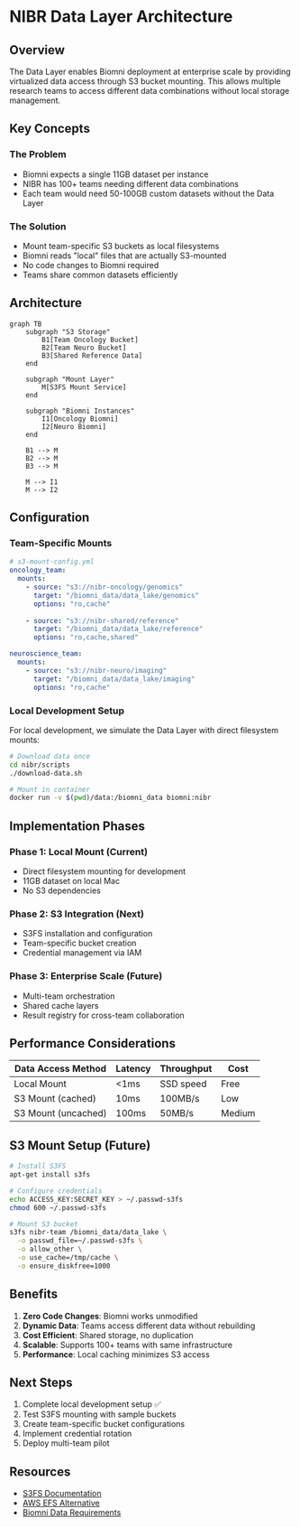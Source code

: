 # NIBR Data Layer Architecture

## Overview

The Data Layer enables Biomni deployment at enterprise scale by providing virtualized data access through S3 bucket mounting. This allows multiple research teams to access different data combinations without local storage management.

## Key Concepts

### The Problem
- Biomni expects a single 11GB dataset per instance
- NIBR has 100+ teams needing different data combinations
- Each team would need 50-100GB custom datasets without the Data Layer

### The Solution
- Mount team-specific S3 buckets as local filesystems
- Biomni reads "local" files that are actually S3-mounted
- No code changes to Biomni required
- Teams share common datasets efficiently

## Architecture

```mermaid
graph TB
    subgraph "S3 Storage"
        B1[Team Oncology Bucket]
        B2[Team Neuro Bucket]
        B3[Shared Reference Data]
    end
    
    subgraph "Mount Layer"
        M[S3FS Mount Service]
    end
    
    subgraph "Biomni Instances"
        I1[Oncology Biomni]
        I2[Neuro Biomni]
    end
    
    B1 --> M
    B2 --> M
    B3 --> M
    
    M --> I1
    M --> I2
```

## Configuration

### Team-Specific Mounts

```yaml
# s3-mount-config.yml
oncology_team:
  mounts:
    - source: "s3://nibr-oncology/genomics"
      target: "/biomni_data/data_lake/genomics"
      options: "ro,cache"
    
    - source: "s3://nibr-shared/reference"
      target: "/biomni_data/data_lake/reference"
      options: "ro,cache,shared"

neuroscience_team:
  mounts:
    - source: "s3://nibr-neuro/imaging"
      target: "/biomni_data/data_lake/imaging"
      options: "ro,cache"
```

### Local Development Setup

For local development, we simulate the Data Layer with direct filesystem mounts:

```bash
# Download data once
cd nibr/scripts
./download-data.sh

# Mount in container
docker run -v $(pwd)/data:/biomni_data biomni:nibr
```

## Implementation Phases

### Phase 1: Local Mount (Current)
- Direct filesystem mounting for development
- 11GB dataset on local Mac
- No S3 dependencies

### Phase 2: S3 Integration (Next)
- S3FS installation and configuration
- Team-specific bucket creation
- Credential management via IAM

### Phase 3: Enterprise Scale (Future)
- Multi-team orchestration
- Shared cache layers
- Result registry for cross-team collaboration

## Performance Considerations

| Data Access Method | Latency | Throughput | Cost |
|-------------------|---------|------------|------|
| Local Mount | <1ms | SSD speed | Free |
| S3 Mount (cached) | 10ms | 100MB/s | Low |
| S3 Mount (uncached) | 100ms | 50MB/s | Medium |

## S3 Mount Setup (Future)

```bash
# Install S3FS
apt-get install s3fs

# Configure credentials
echo ACCESS_KEY:SECRET_KEY > ~/.passwd-s3fs
chmod 600 ~/.passwd-s3fs

# Mount S3 bucket
s3fs nibr-team /biomni_data/data_lake \
  -o passwd_file=~/.passwd-s3fs \
  -o allow_other \
  -o use_cache=/tmp/cache \
  -o ensure_diskfree=1000
```

## Benefits

1. **Zero Code Changes**: Biomni works unmodified
2. **Dynamic Data**: Teams access different data without rebuilding
3. **Cost Efficient**: Shared storage, no duplication
4. **Scalable**: Supports 100+ teams with same infrastructure
5. **Performance**: Local caching minimizes S3 access

## Next Steps

1. Complete local development setup ✅
2. Test S3FS mounting with sample buckets
3. Create team-specific bucket configurations
4. Implement credential rotation
5. Deploy multi-team pilot

## Resources

- [S3FS Documentation](https://github.com/s3fs-fuse/s3fs-fuse)
- [AWS EFS Alternative](https://aws.amazon.com/efs/)
- [Biomni Data Requirements](../docs/data-requirements.md)